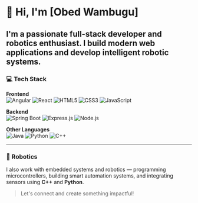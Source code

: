 # 👋 Hi, I'm [Obed Wambugu]

I'm a passionate full-stack developer and robotics enthusiast. I build modern web applications and develop intelligent robotic systems.
---

### 💻 Tech Stack

**Frontend**  
![Angular](https://img.shields.io/badge/Angular-DD0031?style=for-the-badge&logo=angular&logoColor=white)
![React](https://img.shields.io/badge/React-61DAFB?style=for-the-badge&logo=react&logoColor=black)
![HTML5](https://img.shields.io/badge/HTML5-E34F26?style=for-the-badge&logo=html5&logoColor=white)
![CSS3](https://img.shields.io/badge/CSS3-1572B6?style=for-the-badge&logo=css3&logoColor=white)
![JavaScript](https://img.shields.io/badge/JavaScript-F7DF1E?style=for-the-badge&logo=javascript&logoColor=black)

**Backend**  
![Spring Boot](https://img.shields.io/badge/Spring%20Boot-6DB33F?style=for-the-badge&logo=spring-boot&logoColor=white)
![Express.js](https://img.shields.io/badge/Express.js-303030?style=for-the-badge&logo=express&logoColor=white)
![Node.js](https://img.shields.io/badge/Node.js-6DB33F?style=for-the-badge&logo=node&logoColor=white)

**Other Languages**  
![Java](https://img.shields.io/badge/Java-ED8B00?style=for-the-badge&logo=java&logoColor=white)
![Python](https://img.shields.io/badge/Python-3776AB?style=for-the-badge&logo=python&logoColor=white)
![C++](https://img.shields.io/badge/C++-00599C?style=for-the-badge&logo=c%2B%2B&logoColor=white)

---

### 🤖 Robotics

I also work with embedded systems and robotics — programming microcontrollers, building smart automation systems, and integrating sensors using **C++** and **Python**.

> Let's connect and create something impactful!
